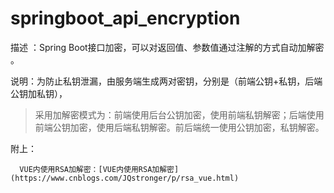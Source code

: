 # springboot_api_encryption

描述 ：Spring Boot接口加密，可以对返回值、参数值通过注解的方式自动加解密 。

说明：为防止私钥泄漏，由服务端生成两对密钥，分别是（前端公钥+私钥，后端公钥加私钥），
>采用加解密模式为：前端使用后台公钥加密，使用前端私钥解密；后端使用前端公钥加密，使用后端私钥解密。前后端统一使用公钥加密，私钥解密。

附上：

      VUE内使用RSA加解密：[VUE内使用RSA加解密](https://www.cnblogs.com/JQstronger/p/rsa_vue.html)
      
